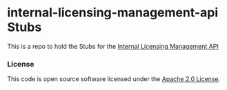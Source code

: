 
# internal-licensing-management-api Stubs

This is a repo to hold the Stubs for the [Internal Licensing Management API]("https://github.com/hmrc/internal-licensing-management-api")
### License

This code is open source software licensed under the [Apache 2.0 License]("http://www.apache.org/licenses/LICENSE-2.0.html").